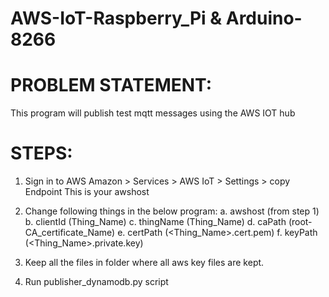 # AWS-IoT-Raspberry_Pi & Arduino-8266
 
# PROBLEM STATEMENT:
This program will publish test mqtt messages using the AWS IOT hub

# STEPS:

1. Sign in to AWS Amazon > Services > AWS IoT > Settings > copy Endpoint
    This is your awshost
 
2. Change following things in the below program:
    a. awshost   (from step 1)
    b. clientId  (Thing_Name)
    c. thingName (Thing_Name)
    d. caPath    (root-CA_certificate_Name)
    e. certPath  (<Thing_Name>.cert.pem)
    f. keyPath   (<Thing_Name>.private.key)
 
3. Keep all the files in folder where all aws key files are kept. 
4. Run publisher_dynamodb.py script


